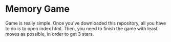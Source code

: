 # Memory Game
Game is really simple. Once you've downloaded this repository, all you have to do is to open index html. Then, you need to finish the game with least moves as possible, in order to get 3 stars.


